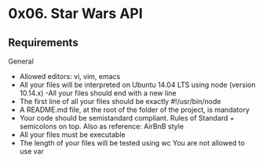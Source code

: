 # 0x06. Star Wars API

## Requirements
General
- Allowed editors: vi, vim, emacs
- All your files will be interpreted on Ubuntu 14.04 LTS using node (version 10.14.x)
-All your files should end with a new line
- The first line of all your files should be exactly #!/usr/bin/node
- A README.md file, at the root of the folder of the project, is mandatory
- Your code should be semistandard compliant. Rules of Standard + semicolons on top. Also as reference: AirBnB style
- All your files must be executable
- The length of your files will be tested using wc
You are not allowed to use var